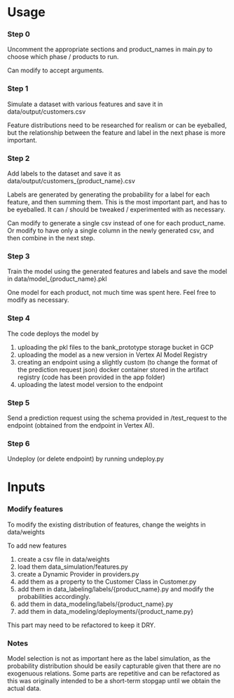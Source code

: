 # Usage

### Step 0

Uncomment the appropriate sections and product_names in main.py to choose which phase / products to run.

Can modify to accept arguments.

### Step 1

Simulate a dataset with various features and save it in data/output/customers.csv

Feature distributions need to be researched for realism or can be eyeballed, but the relationship between the feature and label in the next phase is more important.

### Step 2

Add labels to the dataset and save it as data/output/customers_{product_name}.csv

Labels are generated by generating the probability for a label for each feature, and then summing them. This is the most important part, and has to be eyeballed. It can / should be tweaked / experimented with as necessary.

Can modify to generate a single csv instead of one for each product_name. Or modify to have only a single column in the newly generated csv, and then combine in the next step.

### Step 3

Train the model using the generated features and labels and save the model in data/model_{product_name}.pkl

One model for each product, not much time was spent here. Feel free to modify as necessary.

### Step 4

The code deploys the model by 

1) uploading the pkl files to the bank_prototype storage bucket in GCP
2) uploading the model as a new version in Vertex AI Model Registry
3) creating an endpoint using a slightly custom (to change the format of the prediction request json) docker container stored in the artifact registry (code has been provided in the app folder)
4) uploading the latest model version to the endpoint

### Step 5

Send a prediction request using the schema provided in /test_request to the endpoint (obtained from the endpoint in Vertex AI).

### Step 6

Undeploy (or delete endpoint) by running undeploy.py

# Inputs

### Modify features

To modify the existing distribution of features, change the weights in data/weights

To add new features

1) create a csv file in data/weights
2) load them data_simulation/features.py
3) create a Dynamic Provider in providers.py
4) add them as a property to the Customer Class in Customer.py
5) add them in data_labeling/labels/{product_name}.py and modify the probabilities accordingly.
6) add them in data_modeling/labels/{product_name}.py
7) add them in data_modeling/deployments/{product_name.py}

This part may need to be refactored to keep it DRY.

### Notes

Model selection is not as important here as the label simulation, as the probability distribution should be easily capturable given that there are no exogenuous relations.
Some parts are repetitive and can be refactored as this was originally intended to be a short-term stopgap until we obtain the actual data.